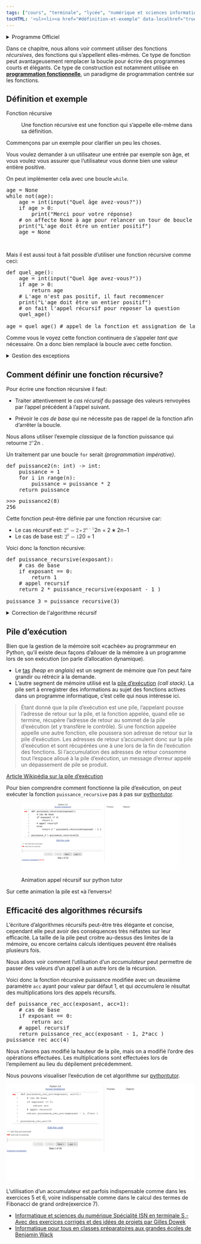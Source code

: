 ```yaml
---
tags: ["cours", "terminale", "lycée", "numérique et sciences informatiques", "nsi"]
tocHTML: '<ul><li><a href="#définition-et-exemple" data-localhref="true">Définition et exemple</a></li><li><a href="#comment-définir-une-fonction-récursive" data-localhref="true">Comment définir une fonction récursive?</a></li><li><a href="#pile-dexécution" data-localhref="true">Pile d’exécution</a></li><li><a href="#efficacité-des-algorithmes-récursifs" data-localhref="true">Efficacité des algorithmes récursifs</a></li></ul>'
---
```






<details class="programme"><summary>Programme Officiel</summary>
<table class="table table-bordered table-hover">
<thead class="table-warning">
<tr class="header">
<th><div class="highlight"><pre><span></span> Contenus
</pre></div>
</th>
<th><div class="highlight"><pre><span></span>  Capacités attendues
</pre></div>
</th>
<th><div class="highlight"><pre><span></span>        Commentaires
</pre></div>
</th>
</tr>
</thead>
<tbody>
<tr class="odd">
<td>Récursivité.</td>
<td><p>Écrire un programme récursif.</p>
<p>Analyser le fonctionnement d’un programme récursif.</p></td>
<td>Des exemples relevant de domaines variés sont à privilégier.</td>
</tr>
</tbody>
</table>
<a class="lien-programme" href="../programme/">Lien vers le programme complet</a></details>

<div class="intro">
<p><wc-wikimage class="half right" title="34*21-FibonacciBlocks.png" caption="Les nombres de la suite de Fibonnacci sont un exemple souvent utilisé pour illustrer l'utilisation des fonctions récursives."></wc-wikimage></p>
<p>Dans ce chapitre, nous allons voir comment utiliser des fonctions <em>récursives</em>, des fonctions qui s’appellent elles-mêmes. Ce type de fonction peut avantageusement remplacer la boucle pour écrire des programmes courts et élégants. Ce type de construction est notamment utilisée en <strong><a href="../5-paradigmes-de-programmation">programmation fonctionnelle</a></strong>, un paradigme de programmation centrée sur les fonctions.</p>
</div>
<h2 id="définition-et-exemple" class="anchored">Définition et exemple</h2>
<dl>
<dt>
Fonction récursive
</dt>
<dd>
<div>
<p>Une fonction récursive est une fonction qui s’appelle elle-même dans sa définition.</p>
</div>
</dd>
</dl>
<p>Commençons par un exemple pour clarifier un peu les choses.</p>
<p>Vous voulez demander à un utilisateur une entrée par exemple son âge, et vous voulez vous assurer que l’utilisateur vous donne bien une valeur entière positive.</p>
<p>On peut implémenter cela avec une boucle <code>while</code>.</p>
<div class="highlight"><pre><span></span><span class="n">age</span> <span class="o">=</span> <span class="kc">None</span>
<span class="k">while</span> <span class="ow">not</span><span class="p">(</span><span class="n">age</span><span class="p">):</span>
<span class="n">    age</span> <span class="o">=</span> <span class="nb">int</span><span class="p">(</span><span class="nb">input</span><span class="p">(</span><span class="s2">"Quel âge avez-vous?"</span><span class="p">))</span>
<span class="k">    if</span> <span class="n">age</span> <span class="o">&gt;</span> <span class="mi">0</span><span class="p">:</span>
<span class="nb">        print</span><span class="p">(</span><span class="s2">"Merci pour votre réponse)</span>
<span class="c1">    # on affecte None à age pour relancer un tour de boucle</span>
<span class="nb">    print</span><span class="p">(</span><span class="s2">"L'age doit être un entier positif"</span><span class="p">)</span>
<span class="n">    age</span> <span class="o">=</span> <span class="kc">None</span>
        
</pre></div>

<p>Mais il est aussi tout à fait possible d’utiliser une fonction récursive comme ceci:</p>
<div class="highlight"><pre><span></span><span class="k">def</span> <span class="nf">quel_age</span><span class="p">():</span>
<span class="n">    age</span> <span class="o">=</span> <span class="nb">int</span><span class="p">(</span><span class="nb">input</span><span class="p">(</span><span class="s2">"Quel âge avez-vous?"</span><span class="p">))</span>
<span class="k">    if</span> <span class="n">age</span> <span class="o">&gt;</span> <span class="mi">0</span><span class="p">:</span>
<span class="k">        return</span> <span class="n">age</span>
<span class="c1">    # L'age n'est pas positif, il faut recommencer</span>
<span class="nb">    print</span><span class="p">(</span><span class="s2">"L'age doit être un entier positif"</span><span class="p">)</span>
<span class="c1">    # on fait l'appel récursif pour reposer la question</span>
<span class="n">    quel_age</span><span class="p">()</span>
<span></span>
<span class="n">age</span> <span class="o">=</span> <span class="n">quel_age</span><span class="p">()</span> <span class="c1"># appel de la fonction et assignation de la valeur retournée à la variable age</span>
</pre></div>

<p>Comme vous le voyez cette fonction continuera de s’appeler <em>tant que</em> nécessaire. On a donc bien remplacé la boucle avec cette fonction.</p>
<details class="appli"><summary>Gestion des exceptions</summary>
<p>Ce code ne traite que le problème du signe, si on voulait être complet il faudrait gérer les problèmes de type(<code>str</code>, <code>float</code>…) avec les structures <code>try except</code>.</p>
<p>Vous pouvez l’implémenter en guise d’exercice.</p>
</details>

<h2 id="comment-définir-une-fonction-récursive" class="anchored">Comment définir une fonction récursive?</h2>
<p>Pour écrire une fonction récursive il faut:</p>
<ul>
<li><p>Traiter attentivement le <em>cas récursif</em> du passage des valeurs renvoyées par l’appel précédent à l’appel suivant.</p></li>
<li><p>Prévoir le <em>cas de base</em> qui ne nécessite pas de rappel de la fonction afin d’arrêter la boucle.</p></li>
</ul>
<div class="example">
<p>Nous allons utiliser l’exemple <em>classique</em> de la fonction puissance qui retourne <span class="katex"><span class="katex-mathml"><math xmlns="http://www.w3.org/1998/Math/MathML"><semantics><mrow><msup><mn>2</mn><mi>n</mi></msup></mrow><annotation encoding="application/x-tex">2^n</annotation></semantics></math></span><span class="katex-html" aria-hidden="true"><span class="base"><span class="strut" style="height:0.6644em;"></span><span class="mord"><span class="mord">2</span><span class="msupsub"><span class="vlist-t"><span class="vlist-r"><span class="vlist" style="height:0.6644em;"><span style="top:-3.063em;margin-right:0.05em;"><span class="pstrut" style="height:2.7em;"></span><span class="sizing reset-size6 size3 mtight"><span class="mord mathnormal mtight">n</span></span></span></span></span></span></span></span></span></span></span>
.</p>
<p>Un traitement par une boucle <code>for</code> serait <em>(programmation impérative)</em>.</p>
<div class="highlight"><pre><span></span><span class="k">def</span> <span class="nf">puissance2</span><span class="p">(</span><span class="n">n</span><span class="p">:</span> <span class="nb">int</span><span class="p">)</span> <span class="o">-&gt;</span> <span class="nb">int</span><span class="p">:</span>
<span class="n">    puissance</span> <span class="o">=</span> <span class="mi">1</span>
<span class="k">    for</span> <span class="n">i</span> <span class="ow">in</span> <span class="nb">range</span><span class="p">(</span><span class="n">n</span><span class="p">):</span>
<span class="n">        puissance</span> <span class="o">=</span> <span class="n">puissance</span> <span class="o">*</span> <span class="mi">2</span>
<span class="k">    return</span> <span class="n">puissance</span>
</pre></div>

<div class="highlight"><pre><span></span>&gt;&gt;&gt; puissance2(8)
256
</pre></div>

<p>Cette fonction peut-être définie par une fonction récursive car:</p>
<ul>
<li>Le cas récursif est: <span class="katex"><span class="katex-mathml"><math xmlns="http://www.w3.org/1998/Math/MathML"><semantics><mrow><msup><mn>2</mn><mi>n</mi></msup><mo>=</mo><mn>2</mn><mo>∗</mo><msup><mn>2</mn><mrow><mi>n</mi><mo>−</mo><mn>1</mn></mrow></msup></mrow><annotation encoding="application/x-tex">2^n = 2 * 2^{n-1}</annotation></semantics></math></span><span class="katex-html" aria-hidden="true"><span class="base"><span class="strut" style="height:0.6644em;"></span><span class="mord"><span class="mord">2</span><span class="msupsub"><span class="vlist-t"><span class="vlist-r"><span class="vlist" style="height:0.6644em;"><span style="top:-3.063em;margin-right:0.05em;"><span class="pstrut" style="height:2.7em;"></span><span class="sizing reset-size6 size3 mtight"><span class="mord mathnormal mtight">n</span></span></span></span></span></span></span></span><span class="mspace" style="margin-right:0.2778em;"></span><span class="mrel">=</span><span class="mspace" style="margin-right:0.2778em;"></span></span><span class="base"><span class="strut" style="height:0.6444em;"></span><span class="mord">2</span><span class="mspace" style="margin-right:0.2222em;"></span><span class="mbin">∗</span><span class="mspace" style="margin-right:0.2222em;"></span></span><span class="base"><span class="strut" style="height:0.8141em;"></span><span class="mord"><span class="mord">2</span><span class="msupsub"><span class="vlist-t"><span class="vlist-r"><span class="vlist" style="height:0.8141em;"><span style="top:-3.063em;margin-right:0.05em;"><span class="pstrut" style="height:2.7em;"></span><span class="sizing reset-size6 size3 mtight"><span class="mord mtight"><span class="mord mathnormal mtight">n</span><span class="mbin mtight">−</span><span class="mord mtight">1</span></span></span></span></span></span></span></span></span></span></span></span>
</li>
<li>Le cas de base est: <span class="katex"><span class="katex-mathml"><math xmlns="http://www.w3.org/1998/Math/MathML"><semantics><mrow><msup><mn>2</mn><mn>0</mn></msup><mo>=</mo><mn>1</mn></mrow><annotation encoding="application/x-tex">2^0 = 1</annotation></semantics></math></span><span class="katex-html" aria-hidden="true"><span class="base"><span class="strut" style="height:0.8141em;"></span><span class="mord"><span class="mord">2</span><span class="msupsub"><span class="vlist-t"><span class="vlist-r"><span class="vlist" style="height:0.8141em;"><span style="top:-3.063em;margin-right:0.05em;"><span class="pstrut" style="height:2.7em;"></span><span class="sizing reset-size6 size3 mtight"><span class="mord mtight">0</span></span></span></span></span></span></span></span><span class="mspace" style="margin-right:0.2778em;"></span><span class="mrel">=</span><span class="mspace" style="margin-right:0.2778em;"></span></span><span class="base"><span class="strut" style="height:0.6444em;"></span><span class="mord">1</span></span></span></span>
</li>
</ul>
<p>Voici donc la fonction récursive:</p>
<div class="highlight"><pre><span></span><span class="k">def</span> <span class="nf">puissance_recursive</span><span class="p">(</span><span class="n">exposant</span><span class="p">):</span>
<span class="c1">    # cas de base</span>
<span class="k">    if</span> <span class="n">exposant</span> <span class="o">==</span> <span class="mi">0</span><span class="p">:</span>
<span class="k">        return</span> <span class="mi">1</span>
<span class="c1">    # appel recursif</span>
<span class="k">    return</span> <span class="mi">2</span> <span class="o">*</span> <span class="n">puissance_recursive</span><span class="p">(</span><span class="n">exposant</span> <span class="o">-</span> <span class="mi">1</span> <span class="p">)</span>
<span></span>
<span class="n">puissance_3</span> <span class="o">=</span> <span class="n">puissance_recursive</span><span class="p">(</span><span class="mi">3</span><span class="p">)</span>
</pre></div>

</div>
<details class="plus"><summary>Correction de l'algorithme récursif</summary>
<p>Nous pouvons démontrer la <strong>correction</strong> <em>(validité)</em> de cet algorithme, pour cela nous allons prouver par récurrence que <span class="katex"><span class="katex-mathml"><math xmlns="http://www.w3.org/1998/Math/MathML"><semantics><mrow><mi>p</mi><mi>u</mi><mi>i</mi><mi>s</mi><mi>s</mi><mi>a</mi><mi>n</mi><mi>c</mi><msub><mi>e</mi><mi>r</mi></msub><mi>e</mi><mi>c</mi><mi>u</mi><mi>r</mi><mi>s</mi><mi>i</mi><mi>v</mi><mi>e</mi><mo stretchy="false">(</mo><mi>n</mi><mo stretchy="false">)</mo><mo>=</mo><msup><mn>2</mn><mi>n</mi></msup></mrow><annotation encoding="application/x-tex">puissance_recursive(n) = 2^n</annotation></semantics></math></span><span class="katex-html" aria-hidden="true"><span class="base"><span class="strut" style="height:1em;vertical-align:-0.25em;"></span><span class="mord mathnormal">p</span><span class="mord mathnormal">u</span><span class="mord mathnormal">i</span><span class="mord mathnormal">ss</span><span class="mord mathnormal">an</span><span class="mord mathnormal">c</span><span class="mord"><span class="mord mathnormal">e</span><span class="msupsub"><span class="vlist-t vlist-t2"><span class="vlist-r"><span class="vlist" style="height:0.1514em;"><span style="top:-2.55em;margin-left:0em;margin-right:0.05em;"><span class="pstrut" style="height:2.7em;"></span><span class="sizing reset-size6 size3 mtight"><span class="mord mathnormal mtight" style="margin-right:0.02778em;">r</span></span></span></span><span class="vlist-s">​</span></span><span class="vlist-r"><span class="vlist" style="height:0.15em;"><span></span></span></span></span></span></span><span class="mord mathnormal">ec</span><span class="mord mathnormal">u</span><span class="mord mathnormal">rs</span><span class="mord mathnormal">i</span><span class="mord mathnormal" style="margin-right:0.03588em;">v</span><span class="mord mathnormal">e</span><span class="mopen">(</span><span class="mord mathnormal">n</span><span class="mclose">)</span><span class="mspace" style="margin-right:0.2778em;"></span><span class="mrel">=</span><span class="mspace" style="margin-right:0.2778em;"></span></span><span class="base"><span class="strut" style="height:0.6644em;"></span><span class="mord"><span class="mord">2</span><span class="msupsub"><span class="vlist-t"><span class="vlist-r"><span class="vlist" style="height:0.6644em;"><span style="top:-3.063em;margin-right:0.05em;"><span class="pstrut" style="height:2.7em;"></span><span class="sizing reset-size6 size3 mtight"><span class="mord mathnormal mtight">n</span></span></span></span></span></span></span></span></span></span></span>
.</p>
<ul>
<li><strong>Initialisation:</strong> pour <span class="katex"><span class="katex-mathml"><math xmlns="http://www.w3.org/1998/Math/MathML"><semantics><mrow><mi>e</mi><mi>x</mi><mi>p</mi><mi>o</mi><mi>s</mi><mi>a</mi><mi>n</mi><mi>t</mi><mo>=</mo><mn>0</mn></mrow><annotation encoding="application/x-tex">exposant = 0</annotation></semantics></math></span><span class="katex-html" aria-hidden="true"><span class="base"><span class="strut" style="height:0.8095em;vertical-align:-0.1944em;"></span><span class="mord mathnormal">e</span><span class="mord mathnormal">x</span><span class="mord mathnormal">p</span><span class="mord mathnormal">os</span><span class="mord mathnormal">an</span><span class="mord mathnormal">t</span><span class="mspace" style="margin-right:0.2778em;"></span><span class="mrel">=</span><span class="mspace" style="margin-right:0.2778em;"></span></span><span class="base"><span class="strut" style="height:0.6444em;"></span><span class="mord">0</span></span></span></span>
, <code>puissance_recursive(0)</code> vaut 1 qui est bien égal à <span class="katex"><span class="katex-mathml"><math xmlns="http://www.w3.org/1998/Math/MathML"><semantics><mrow><msup><mn>2</mn><mn>0</mn></msup></mrow><annotation encoding="application/x-tex">2^0</annotation></semantics></math></span><span class="katex-html" aria-hidden="true"><span class="base"><span class="strut" style="height:0.8141em;"></span><span class="mord"><span class="mord">2</span><span class="msupsub"><span class="vlist-t"><span class="vlist-r"><span class="vlist" style="height:0.8141em;"><span style="top:-3.063em;margin-right:0.05em;"><span class="pstrut" style="height:2.7em;"></span><span class="sizing reset-size6 size3 mtight"><span class="mord mtight">0</span></span></span></span></span></span></span></span></span></span></span>
.</li>
<li><strong>Conservation:</strong> si <span class="katex"><span class="katex-mathml"><math xmlns="http://www.w3.org/1998/Math/MathML"><semantics><mrow><mi>p</mi><mi>u</mi><mi>i</mi><mi>s</mi><mi>s</mi><mi>a</mi><mi>n</mi><mi>c</mi><msub><mi>e</mi><mi>r</mi></msub><mi>e</mi><mi>c</mi><mi>u</mi><mi>r</mi><mi>s</mi><mi>i</mi><mi>v</mi><mi>e</mi><mo stretchy="false">(</mo><mi>n</mi><mo>−</mo><mn>1</mn><mo stretchy="false">)</mo><mo>=</mo><msup><mn>2</mn><mrow><mi>n</mi><mo>−</mo><mn>1</mn></mrow></msup></mrow><annotation encoding="application/x-tex">puissance_recursive(n-1) = 2^{n-1}</annotation></semantics></math></span><span class="katex-html" aria-hidden="true"><span class="base"><span class="strut" style="height:1em;vertical-align:-0.25em;"></span><span class="mord mathnormal">p</span><span class="mord mathnormal">u</span><span class="mord mathnormal">i</span><span class="mord mathnormal">ss</span><span class="mord mathnormal">an</span><span class="mord mathnormal">c</span><span class="mord"><span class="mord mathnormal">e</span><span class="msupsub"><span class="vlist-t vlist-t2"><span class="vlist-r"><span class="vlist" style="height:0.1514em;"><span style="top:-2.55em;margin-left:0em;margin-right:0.05em;"><span class="pstrut" style="height:2.7em;"></span><span class="sizing reset-size6 size3 mtight"><span class="mord mathnormal mtight" style="margin-right:0.02778em;">r</span></span></span></span><span class="vlist-s">​</span></span><span class="vlist-r"><span class="vlist" style="height:0.15em;"><span></span></span></span></span></span></span><span class="mord mathnormal">ec</span><span class="mord mathnormal">u</span><span class="mord mathnormal">rs</span><span class="mord mathnormal">i</span><span class="mord mathnormal" style="margin-right:0.03588em;">v</span><span class="mord mathnormal">e</span><span class="mopen">(</span><span class="mord mathnormal">n</span><span class="mspace" style="margin-right:0.2222em;"></span><span class="mbin">−</span><span class="mspace" style="margin-right:0.2222em;"></span></span><span class="base"><span class="strut" style="height:1em;vertical-align:-0.25em;"></span><span class="mord">1</span><span class="mclose">)</span><span class="mspace" style="margin-right:0.2778em;"></span><span class="mrel">=</span><span class="mspace" style="margin-right:0.2778em;"></span></span><span class="base"><span class="strut" style="height:0.8141em;"></span><span class="mord"><span class="mord">2</span><span class="msupsub"><span class="vlist-t"><span class="vlist-r"><span class="vlist" style="height:0.8141em;"><span style="top:-3.063em;margin-right:0.05em;"><span class="pstrut" style="height:2.7em;"></span><span class="sizing reset-size6 size3 mtight"><span class="mord mtight"><span class="mord mathnormal mtight">n</span><span class="mbin mtight">−</span><span class="mord mtight">1</span></span></span></span></span></span></span></span></span></span></span></span>
alors <span class="katex"><span class="katex-mathml"><math xmlns="http://www.w3.org/1998/Math/MathML"><semantics><mrow><mi>p</mi><mi>u</mi><mi>i</mi><mi>s</mi><mi>s</mi><mi>a</mi><mi>n</mi><mi>c</mi><msub><mi>e</mi><mi>r</mi></msub><mi>e</mi><mi>c</mi><mi>u</mi><mi>r</mi><mi>s</mi><mi>i</mi><mi>v</mi><mi>e</mi><mo stretchy="false">(</mo><mi>n</mi><mo stretchy="false">)</mo><mo>=</mo><mn>2</mn><mo>×</mo><mi>p</mi><mi>u</mi><mi>i</mi><mi>s</mi><mi>s</mi><mi>a</mi><mi>n</mi><mi>c</mi><msub><mi>e</mi><mi>r</mi></msub><mi>e</mi><mi>c</mi><mi>u</mi><mi>r</mi><mi>s</mi><mi>i</mi><mi>v</mi><mi>e</mi><mo stretchy="false">(</mo><mi>n</mi><mo>−</mo><mn>1</mn><mo stretchy="false">)</mo><mo>=</mo><mn>2</mn><mo>×</mo><msup><mn>2</mn><mrow><mi>n</mi><mo>−</mo><mn>1</mn></mrow></msup><mo>=</mo><msup><mn>2</mn><mi>n</mi></msup></mrow><annotation encoding="application/x-tex">puissance_recursive(n) = 2 \times puissance_recursive(n-1) = 2\times2^{n-1}=2^n</annotation></semantics></math></span><span class="katex-html" aria-hidden="true"><span class="base"><span class="strut" style="height:1em;vertical-align:-0.25em;"></span><span class="mord mathnormal">p</span><span class="mord mathnormal">u</span><span class="mord mathnormal">i</span><span class="mord mathnormal">ss</span><span class="mord mathnormal">an</span><span class="mord mathnormal">c</span><span class="mord"><span class="mord mathnormal">e</span><span class="msupsub"><span class="vlist-t vlist-t2"><span class="vlist-r"><span class="vlist" style="height:0.1514em;"><span style="top:-2.55em;margin-left:0em;margin-right:0.05em;"><span class="pstrut" style="height:2.7em;"></span><span class="sizing reset-size6 size3 mtight"><span class="mord mathnormal mtight" style="margin-right:0.02778em;">r</span></span></span></span><span class="vlist-s">​</span></span><span class="vlist-r"><span class="vlist" style="height:0.15em;"><span></span></span></span></span></span></span><span class="mord mathnormal">ec</span><span class="mord mathnormal">u</span><span class="mord mathnormal">rs</span><span class="mord mathnormal">i</span><span class="mord mathnormal" style="margin-right:0.03588em;">v</span><span class="mord mathnormal">e</span><span class="mopen">(</span><span class="mord mathnormal">n</span><span class="mclose">)</span><span class="mspace" style="margin-right:0.2778em;"></span><span class="mrel">=</span><span class="mspace" style="margin-right:0.2778em;"></span></span><span class="base"><span class="strut" style="height:0.7278em;vertical-align:-0.0833em;"></span><span class="mord">2</span><span class="mspace" style="margin-right:0.2222em;"></span><span class="mbin">×</span><span class="mspace" style="margin-right:0.2222em;"></span></span><span class="base"><span class="strut" style="height:1em;vertical-align:-0.25em;"></span><span class="mord mathnormal">p</span><span class="mord mathnormal">u</span><span class="mord mathnormal">i</span><span class="mord mathnormal">ss</span><span class="mord mathnormal">an</span><span class="mord mathnormal">c</span><span class="mord"><span class="mord mathnormal">e</span><span class="msupsub"><span class="vlist-t vlist-t2"><span class="vlist-r"><span class="vlist" style="height:0.1514em;"><span style="top:-2.55em;margin-left:0em;margin-right:0.05em;"><span class="pstrut" style="height:2.7em;"></span><span class="sizing reset-size6 size3 mtight"><span class="mord mathnormal mtight" style="margin-right:0.02778em;">r</span></span></span></span><span class="vlist-s">​</span></span><span class="vlist-r"><span class="vlist" style="height:0.15em;"><span></span></span></span></span></span></span><span class="mord mathnormal">ec</span><span class="mord mathnormal">u</span><span class="mord mathnormal">rs</span><span class="mord mathnormal">i</span><span class="mord mathnormal" style="margin-right:0.03588em;">v</span><span class="mord mathnormal">e</span><span class="mopen">(</span><span class="mord mathnormal">n</span><span class="mspace" style="margin-right:0.2222em;"></span><span class="mbin">−</span><span class="mspace" style="margin-right:0.2222em;"></span></span><span class="base"><span class="strut" style="height:1em;vertical-align:-0.25em;"></span><span class="mord">1</span><span class="mclose">)</span><span class="mspace" style="margin-right:0.2778em;"></span><span class="mrel">=</span><span class="mspace" style="margin-right:0.2778em;"></span></span><span class="base"><span class="strut" style="height:0.7278em;vertical-align:-0.0833em;"></span><span class="mord">2</span><span class="mspace" style="margin-right:0.2222em;"></span><span class="mbin">×</span><span class="mspace" style="margin-right:0.2222em;"></span></span><span class="base"><span class="strut" style="height:0.8141em;"></span><span class="mord"><span class="mord">2</span><span class="msupsub"><span class="vlist-t"><span class="vlist-r"><span class="vlist" style="height:0.8141em;"><span style="top:-3.063em;margin-right:0.05em;"><span class="pstrut" style="height:2.7em;"></span><span class="sizing reset-size6 size3 mtight"><span class="mord mtight"><span class="mord mathnormal mtight">n</span><span class="mbin mtight">−</span><span class="mord mtight">1</span></span></span></span></span></span></span></span></span><span class="mspace" style="margin-right:0.2778em;"></span><span class="mrel">=</span><span class="mspace" style="margin-right:0.2778em;"></span></span><span class="base"><span class="strut" style="height:0.6644em;"></span><span class="mord"><span class="mord">2</span><span class="msupsub"><span class="vlist-t"><span class="vlist-r"><span class="vlist" style="height:0.6644em;"><span style="top:-3.063em;margin-right:0.05em;"><span class="pstrut" style="height:2.7em;"></span><span class="sizing reset-size6 size3 mtight"><span class="mord mathnormal mtight">n</span></span></span></span></span></span></span></span></span></span></span>
.</li>
<li><strong>Terminaison:</strong> L’algorithme se termine, car à chaque tour de boucle <span class="katex"><span class="katex-mathml"><math xmlns="http://www.w3.org/1998/Math/MathML"><semantics><mrow><mi>n</mi></mrow><annotation encoding="application/x-tex">n</annotation></semantics></math></span><span class="katex-html" aria-hidden="true"><span class="base"><span class="strut" style="height:0.4306em;"></span><span class="mord mathnormal">n</span></span></span></span>
diminue de 1 et on finit par arriver au <code>return</code> du cas terminal lorsque <span class="katex"><span class="katex-mathml"><math xmlns="http://www.w3.org/1998/Math/MathML"><semantics><mrow><mi>n</mi><mo>=</mo><mn>0</mn></mrow><annotation encoding="application/x-tex">n=0</annotation></semantics></math></span><span class="katex-html" aria-hidden="true"><span class="base"><span class="strut" style="height:0.4306em;"></span><span class="mord mathnormal">n</span><span class="mspace" style="margin-right:0.2778em;"></span><span class="mrel">=</span><span class="mspace" style="margin-right:0.2778em;"></span></span><span class="base"><span class="strut" style="height:0.6444em;"></span><span class="mord">0</span></span></span></span>
<strong>à condition d’avoir donné au paramètre <span class="katex"><span class="katex-mathml"><math xmlns="http://www.w3.org/1998/Math/MathML"><semantics><mrow><mi>n</mi></mrow><annotation encoding="application/x-tex">n</annotation></semantics></math></span><span class="katex-html" aria-hidden="true"><span class="base"><span class="strut" style="height:0.4306em;"></span><span class="mord mathnormal">n</span></span></span></span>
une valeur positive à l’appel de la fonction.</strong></li>
</ul>
</details>

<h2 id="pile-dexécution" class="anchored">Pile d’exécution</h2>
<p>Bien que la gestion de la mémoire soit «cachée» au programmeur en Python, qu’il existe deux façons d’allouer de la mémoire à un programme lors de son exécution (on parle d’allocation dynamique).</p>
<ul>
<li>Le <a href="https://fr.wikipedia.org/wiki/Tas_(allocation_dynamique)">tas</a> <em>(heap en anglais)</em> est un segment de mémoire que l’on peut faire grandir ou rétrécir à la demande.</li>
<li>L’autre segment de mémoire utilisé est la <a href="https://fr.wikipedia.org/wiki/Pile_d%27ex%C3%A9cution">pile d’exécution</a> <em>(call stack)</em>. La pile sert à enregistrer des informations au sujet des fonctions actives dans un programme informatique, c’est celle qui nous intéresse ici.</li>
</ul>
<blockquote class="blockquote">
<p>Étant donné que la pile d’exécution est une pile, l’appelant pousse l’adresse de retour sur la pile, et la fonction appelée, quand elle se termine, récupère l’adresse de retour au sommet de la pile d’exécution (et y transfère le contrôle). Si une fonction appelée appelle une autre fonction, elle poussera son adresse de retour sur la pile d’exécution. Les adresses de retour s’accumulent donc sur la pile d’exécution et sont récupérées une à une lors de la fin de l’exécution des fonctions. Si l’accumulation des adresses de retour consomme tout l’espace alloué à la pile d’exécution, un message d’erreur appelé un dépassement de pile se produit.</p>
</blockquote>
<p><a href="https://fr.wikipedia.org/wiki/Pile_d%27ex%C3%A9cution" class="cite-source">Article Wikipédia sur la pile d’exécution</a></p>
<p>Pour bien comprendre comment fonctionne la pile d’exécution, on peut exécuter la fonction <code>puissance_recursive</code> pas à pas sur <a href="http://pythontutor.com/visualize.html#code=def%20puissance_recursive%28exposant%29%3A%0A%20%20%20%20%23%20cas%20de%20base%0A%20%20%20%20if%20exposant%20%3D%3D%200%3A%0A%20%20%20%20%20%20%20%20return%201%0A%20%20%20%20%23%20appel%20recursif%0A%20%20%20%20else%3A%0A%20%20%20%20%20%20%20%20return%202%20*%20puissance_recursive%28exposant%20-%201%20%29%0A%0Apuissance_3%20%3D%20puissance_recursive%283%29&amp;cumulative=false&amp;curInstr=0&amp;heapPrimitives=nevernest&amp;mode=display&amp;origin=opt-frontend.js&amp;py=3&amp;rawInputLstJSON=%5B%5D&amp;textReferences=false">pythontutor</a>.</p>
<div class="quarto-figure quarto-figure-center">
<figure class="figure">
<p><img src="../../images/animation-puiss-recursive.gif" class="img-fluid figure-img"></p>
<p></p><figcaption class="figure-caption">Animation appel récursif sur python tutor</figcaption><p></p>
</figure>
</div>
<p>Sur cette animation la pile est «à l’envers»!</p>
<h2 id="efficacité-des-algorithmes-récursifs" class="anchored">Efficacité des algorithmes récursifs</h2>
<p>L’écriture d’algorithmes récursifs peut-être très élégante et concise, cependant elle peut avoir des conséquences très néfastes sur leur efficacité. La taille de la pile peut croitre au-dessus des limites de la mémoire, ou encore certains calculs identiques peuvent être réalisés plusieurs fois.</p>
<p>Nous allons voir comment l’utilisation d’un <em>accumulateur</em> peut permettre de passer des valeurs d’un appel à un autre lors de la récursion.</p>
<div class="example">
<p>Voici donc la fonction récursive puissance modifiée avec un deuxième paramètre <code>acc</code> ayant pour valeur par défaut 1, et qui <em>accumulera</em> le résultat des multiplications lors des appels récursifs.</p>
<div class="highlight"><pre><span></span><span class="k">def</span> <span class="nf">puissance_rec_acc</span><span class="p">(</span><span class="n">exposant</span><span class="p">,</span> <span class="n">acc</span><span class="o">=</span><span class="mi">1</span><span class="p">):</span>
<span class="c1">    # cas de base</span>
<span class="k">    if</span> <span class="n">exposant</span> <span class="o">==</span> <span class="mi">0</span><span class="p">:</span>
<span class="k">        return</span> <span class="n">acc</span>
<span class="c1">    # appel recursif</span>
<span class="k">    return</span> <span class="n">puissance_rec_acc</span><span class="p">(</span><span class="n">exposant</span> <span class="o">-</span> <span class="mi">1</span><span class="p">,</span> <span class="mi">2</span><span class="o">*</span><span class="n">acc</span> <span class="p">)</span>
<span class="n">puissance_rec_acc</span><span class="p">(</span><span class="mi">4</span><span class="p">)</span>
</pre></div>

<p>Nous n’avons pas modifié la hauteur de la pile, mais on a modifié l’ordre des opérations effectuées. Les multiplications sont effectuées lors de l’empilement au lieu du dépilement précédemment.</p>
<p>Nous pouvons visualiser l’exécution de cet algorithme sur <a href="https://pythontutor.com/visualize.html#code=def%20puissance_rec_acc%28exposant,%20acc%3D1%29%3A%0A%20%20%20%20%23%20cas%20de%20base%0A%20%20%20%20if%20exposant%20%3D%3D%200%3A%0A%20%20%20%20%20%20%20%20return%20acc%0A%20%20%20%20%23%20appel%20recursif%0A%20%20%20%20return%20puissance_rec_acc%28exposant%20-%201,%202*acc%20%29%0A%0Apuissance_rec_acc%283%29&amp;cumulative=false&amp;curInstr=0&amp;heapPrimitives=nevernest&amp;mode=display&amp;origin=opt-frontend.js&amp;py=3&amp;rawInputLstJSON=%5B%5D&amp;textReferences=false">pythontutor</a>.</p>
<p><img src="../../images/pytutor_puissance_rec_acc.gif" class="img-fluid"></p>
</div>
<p>L’utilisation d’un accumulateur est parfois indispensable comme dans les exercices 5 et 6, voire indispensable comme dans le calcul des termes de Fibonacci de grand ordre(exercice 7).</p>
<div class="ref">
<ul>
<li><a href="http://www.editions-eyrolles.com/Livre/9782212135435/">Informatique et sciences du numérique Spécialité ISN en terminale S - Avec des exercices corrigés et des idées de projets par Gilles Dowek</a></li>
<li><a href="http://www.editions-eyrolles.com/Livre/9782212137002/informatique-pour-tous-en-classes-preparatoires-aux-grandes-ecoles">Informatique pour tous en classes préparatoires aux grandes écoles de Benjamin Wack</a></li>
</ul>
</div>

